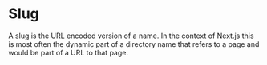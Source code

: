# Slug

A slug is the URL encoded version of a name. In the context of Next.js this is most often the dynamic part of a directory name that refers to a page and would be part of a URL to that page.
